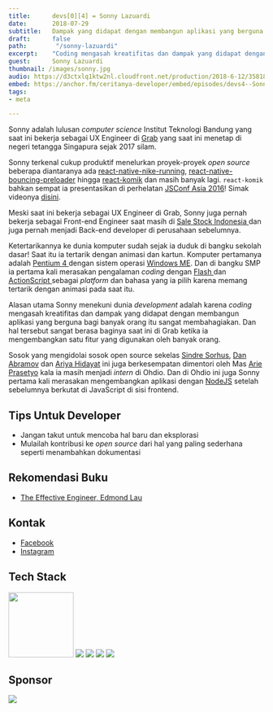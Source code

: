```yaml
---
title:      devs[0][4] = Sonny Lazuardi
date:       2018-07-29
subtitle:   Dampak yang didapat dengan membangun aplikasi yang berguna bagi banyak orang
draft:      false
path:        "/sonny-lazuardi"
excerpt:    "Coding mengasah kreatifitas dan dampak yang didapat dengan membangun aplikasi yang berguna bagi banyak orang itu sangat membahagiakan."
guest:      Sonny Lazuardi
thumbnail: /images/sonny.jpg
audio: https://d3ctxlq1ktw2nl.cloudfront.net/production/2018-6-12/3581804-44100-2-1769cf9eaf757.m4a
embed: https://anchor.fm/ceritanya-developer/embed/episodes/devs4--Sonny-Lazuardi-e1plv3
tags:
- meta

---
```


Sonny adalah lulusan _computer science_ Institut Teknologi Bandung yang saat ini bekerja sebagai UX Engineer di [Grab](https://www.grab.com/sg/) yang saat ini menetap di negeri tetangga Singapura sejak 2017 silam.

Sonny terkenal cukup produktif menelurkan proyek-proyek _open source_ beberapa diantaranya ada [react-native-nike-running](https://github.com/sonnylazuardi/react-native-nike-running), [react-native-bouncing-preloader](https://github.com/sonnylazuardi/react-native-bouncing-preloader) hingga [react-komik](https://github.com/sonnylazuardi/react-komik) dan masih banyak lagi. `react-komik` bahkan sempat ia presentasikan di perhelatan [JSConf Asia 2016](https://2016.jsconf.asia/)! Simak videonya [disini](https://www.youtube.com/watch?v=tokHz64qXs8).

Meski saat ini bekerja sebagai UX Engineer di Grab, Sonny juga pernah bekerja sebagai Front-end Engineer saat masih di [ Sale Stock Indonesia ](https://www.salestockindonesia.com/about/tentang-kami) dan juga pernah menjadi Back-end developer di perusahaan sebelumnya.

Ketertarikannya ke dunia komputer sudah sejak ia duduk di bangku sekolah dasar! Saat itu ia tertarik dengan animasi dan kartun. Komputer pertamanya adalah [ Pentium 4 ](https://en.wikipedia.org/wiki/Pentium_4) dengan sistem operasi [Windows ME](https://en.wikipedia.org/wiki/Windows_ME). Dan di bangku SMP ia pertama kali merasakan pengalaman _coding_ dengan [ Flash ](https://en.wikipedia.org/wiki/Adobe_Flash) dan [ ActionScript ](https://en.wikipedia.org/wiki/ActionScript) sebagai _platform_ dan bahasa yang ia pilih karena memang tertarik dengan animasi pada saat itu.

Alasan utama Sonny menekuni dunia _development_ adalah karena _coding_ mengasah kreatifitas dan dampak yang didapat dengan membangun aplikasi yang berguna bagi banyak orang itu sangat membahagiakan. Dan hal tersebut sangat berasa baginya saat ini di Grab ketika ia mengembangkan satu fitur yang digunakan oleh banyak orang.

Sosok yang mengidolai sosok open source sekelas [Sindre Sorhus](https://github.com/sindresorhus), [Dan Abramov](https://github.com/gaearon) dan [Ariya Hidayat](https://github.com/ariya) ini juga berkesempatan dimentori oleh Mas [Arie Prasetyo](https://www.linkedin.com/in/arisetyo/) kala ia masih menjadi _intern_ di Ohdio. Dan di Ohdio ini juga Sonny pertama kali merasakan mengembangkan aplikasi dengan [NodeJS](https://nodejs.org/en/) setelah sebelumnya berkutat di JavaScript di sisi frontend.

## Tips Untuk Developer

* Jangan takut untuk mencoba hal baru dan eksplorasi
* Mulailah kontribusi ke _open source_ dari hal yang paling sederhana seperti menambahkan dokumentasi

## Rekomendasi Buku

* [The Effective Engineer, Edmond Lau](https://www.effectiveengineer.com/book)

## Kontak

* [ Facebook ](https://www.facebook.com/sonny.lazuardi)
* [ Instagram ](https://instagram.com/sonnylazuardi)

## Tech Stack

<img style="width: 128px" src="https://upload.wikimedia.org/wikipedia/commons/thumb/9/99/Unofficial_JavaScript_logo_2.svg/1200px-Unofficial_JavaScript_logo_2.svg.png" />

<img style="max-width: 128px" src="https://www.bignerdranch.com/assets/img/blog/2017/11/react-logo.png" />

<img style="max-width: 228px" src="https://www.tablexi.com/wp-content/uploads/2017/12/ReactNative.png" />

<img style="max-width: 228px" src="https://graphql.org/img/og_image.png" />

<img style="max-width: 238px" src="https://2.bp.blogspot.com/-cGy5Bf5Hufg/WZxAzhnYOHI/AAAAAAAAGGQ/MOqbywRl9AYqkd-8WImmBJR5RPsS5aQzQCLcBGAs/s1600/visual-studio-code-for-lubuntu.jpg" />


## Sponsor

<a style="background-image: none !important;" href="https://hacktiv8.com" target="_blank"><img src="https://hacktiv8.com/img/logo-hacktiv8_bordered--md5--f7ee5fc69819b5ef3849344c119f5e18.png" /></a>
